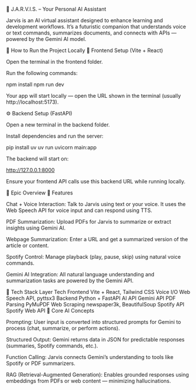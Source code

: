 🌌 J.A.R.V.I.S. – Your Personal AI Assistant

Jarvis is an AI virtual assistant designed to enhance learning and development workflows. It’s a futuristic companion that understands voice or text commands, summarizes documents, and connects with APIs — powered by the Gemini AI model.

🚀 How to Run the Project Locally
🧠 Frontend Setup (Vite + React)

Open the terminal in the frontend folder.

Run the following commands:

npm install
npm run dev


Your app will start locally — open the URL shown in the terminal (usually http://localhost:5173).

⚙️ Backend Setup (FastAPI)

Open a new terminal in the backend folder.

Install dependencies and run the server:

pip install uv
uv run uvicorn main:app


The backend will start on:

http://127.0.0.1:8000


Ensure your frontend API calls use this backend URL while running locally.

🎯 Epic Overview
🌟 Features

Chat + Voice Interaction:
Talk to Jarvis using text or your voice. It uses the Web Speech API for voice input and can respond using TTS.

PDF Summarization:
Upload PDFs for Jarvis to summarize or extract insights using Gemini AI.

Webpage Summarization:
Enter a URL and get a summarized version of the article or content.

Spotify Control:
Manage playback (play, pause, skip) using natural voice commands.

Gemini AI Integration:
All natural language understanding and summarization tasks are powered by the Gemini API.

🧩 Tech Stack
Layer	Tech
Frontend	Vite + React, Tailwind CSS
Voice I/O	Web Speech API, pyttsx3
Backend	Python + FastAPI
AI API	Gemini API
PDF Parsing	PyMuPDF
Web Scraping	newspaper3k, BeautifulSoup
Spotify API	Spotify Web API
🧠 Core AI Concepts

Prompting:
User input is converted into structured prompts for Gemini to process (chat, summarize, or perform actions).

Structured Output:
Gemini returns data in JSON for predictable responses (summaries, Spotify commands, etc.).

Function Calling:
Jarvis connects Gemini’s understanding to tools like Spotify or PDF summarizers.

RAG (Retrieval-Augmented Generation):
Enables grounded responses using embeddings from PDFs or web content — minimizing hallucinations.
